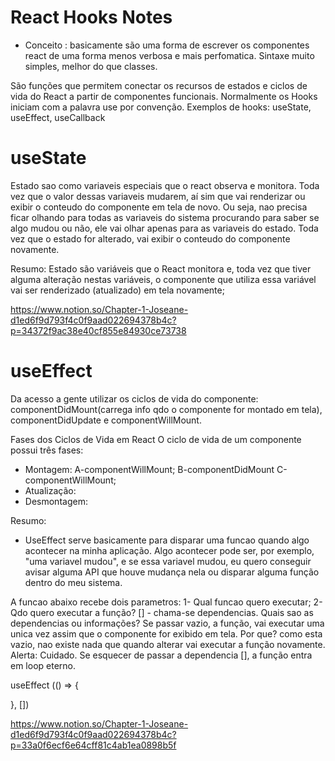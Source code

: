 # React Hooks Notes

- Conceito : basicamente são uma forma de escrever os componentes react de uma forma menos verbosa e mais perfomatica. Sintaxe muito simples, melhor do que classes.

São funções que permitem conectar os recursos de estados e ciclos de vida do React a partir de componentes funcionais. Normalmente os Hooks iniciam com a palavra use por convenção. Exemplos de hooks: useState, useEffect, useCallback

# useState

Estado sao como variaveis especiais que o react observa e monitora. Toda vez que o valor dessas variaveis mudarem, aí sim que vai renderizar ou exibir o conteudo do componente em tela de novo. Ou seja, nao precisa ficar olhando para todas as variaveis do sistema procurando para saber se algo mudou ou não, ele vai olhar apenas para as variaveis do estado. Toda vez que o estado for alterado, vai exibir o conteudo do componente novamente.

Resumo:
Estado são variáveis que o React monitora e, toda vez que tiver alguma alteração nestas variáveis, o componente que utiliza essa variável vai ser renderizado (atualizado) em tela novamente;

https://www.notion.so/Chapter-1-Joseane-d1ed6f9d793f4c0f9aad022694378b4c?p=34372f9ac38e40cf855e84930ce73738

# useEffect

Da acesso a gente utilizar os ciclos de vida do componente: componentDidMount(carrega info qdo o componente for montado em tela), componentDidUpdate e componentWillMount.

Fases dos Ciclos de Vida em React
O ciclo de vida de um componente possui três fases:

- Montagem: A-componentWillMount; B-componentDidMount C-componentWillMount;
- Atualização:
- Desmontagem:

Resumo:

- UseEffect serve basicamente para disparar uma funcao quando algo acontecer na minha aplicação. Algo acontecer pode ser, por exemplo, "uma variavel mudou", e se essa variavel mudou, eu quero conseguir avisar alguma API que houve mudança nela ou disparar alguma função dentro do meu sistema.

A funcao abaixo recebe dois parametros: 1- Qual funcao quero executar; 2- Qdo quero executar a função?
[] - chama-se dependencias. Quais sao as dependencias ou informações? Se passar vazio, a função, vai executar uma unica vez assim que o componente for exibido em tela. Por que? como esta vazio, nao existe nada que quando alterar vai executar a função novamente.
Alerta: Cuidado. Se esquecer de passar a dependencia [], a função entra em loop eterno.

useEffect (() => {

}, [])

https://www.notion.so/Chapter-1-Joseane-d1ed6f9d793f4c0f9aad022694378b4c?p=33a0f6ecf6e64cff81c4ab1ea0898b5f
